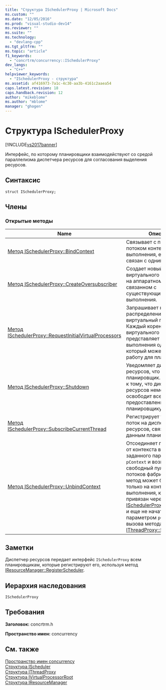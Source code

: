 ```yaml
---
title: "Структура ISchedulerProxy | Microsoft Docs"
ms.custom: ""
ms.date: "12/05/2016"
ms.prod: "visual-studio-dev14"
ms.reviewer: ""
ms.suite: ""
ms.technology: 
  - "devlang-cpp"
ms.tgt_pltfrm: ""
ms.topic: "article"
f1_keywords: 
  - "concrtrm/concurrency::ISchedulerProxy"
dev_langs: 
  - "C++"
helpviewer_keywords: 
  - "ISchedulerProxy - структура"
ms.assetid: af416973-7a1c-4c30-aa3b-4161c2aaea54
caps.latest.revision: 18
caps.handback.revision: 12
author: "mikeblome"
ms.author: "mblome"
manager: "ghogen"
---
```

# Структура ISchedulerProxy
[!INCLUDE[vs2017banner](../../../assembler/inline/includes/vs2017banner.md)]

Интерфейс, по которому планировщики взаимодействуют со средой параллелизма диспетчера ресурсов для согласования выделения ресурсов.  
  
## Синтаксис  
  
```  
struct ISchedulerProxy;  
```  
  
## Члены  
  
### Открытые методы  
  
|Name|Описание|  
|----------|--------------|  
|[Метод ISchedulerProxy::BindContext](../Topic/ISchedulerProxy::BindContext%20Method.md)|Связывает с прокси потоком контекст выполнения, если он еще не связан с одним.|  
|[Метод ISchedulerProxy::CreateOversubscriber](../Topic/ISchedulerProxy::CreateOversubscriber%20Method.md)|Создает новый корень виртуального процессора на аппаратном потоке, связанном с существующим ресурса выполнения.|  
|[Метод ISchedulerProxy::RequestInitialVirtualProcessors](../Topic/ISchedulerProxy::RequestInitialVirtualProcessors%20Method.md)|Запрашивает начальное распределения корней виртуальный процессор.  Каждый корень виртуального процессор представляет возможность выполнения одного потока, который может выполнять работу для планировщика.|  
|[Метод ISchedulerProxy::Shutdown](../Topic/ISchedulerProxy::Shutdown%20Method.md)|Уведомляет диспетчер ресурсов, что выключается планировщик.  Это приведет к тому, что диспетчер ресурсов немедленно освободит все ресурсы, предоставленные планировщику.|  
|[Метод ISchedulerProxy::SubscribeCurrentThread](../Topic/ISchedulerProxy::SubscribeCurrentThread%20Method.md)|Регистрирует текущий поток на диспетчере ресурсов, связывая его с данным планировщиком.|  
|[Метод ISchedulerProxy::UnbindContext](../Topic/ISchedulerProxy::UnbindContext%20Method.md)|Отсоединяет прокси\-поток от контекста выполнения заданного параметром `pContext` и возвращает его в свободный пул прокси потоков фабрики.  Этот метод может быть вызвана только на контекст выполнения, который был привязан через метод [ISchedulerProxy::BindContext](../Topic/ISchedulerProxy::BindContext%20Method.md) и еще не начата, будучи параметром `pContext` вызова метода [IThreadProxy::SwitchTo](../Topic/IThreadProxy::SwitchTo%20Method.md).|  
  
## Заметки  
 Диспетчер ресурсов передает интерфейс `ISchedulerProxy` всем планировщикам, которые регистрируют его, используя метод [IResourceManager::RegisterScheduler](../Topic/IResourceManager::RegisterScheduler%20Method.md).  
  
## Иерархия наследования  
 `ISchedulerProxy`  
  
## Требования  
 **Заголовок:** concrtrm.h  
  
 **Пространство имен:** concurrency  
  
## См. также  
 [Пространство имен concurrency](../../../parallel/concrt/reference/concurrency-namespace.md)   
 [Структура IScheduler](../../../parallel/concrt/reference/ischeduler-structure.md)   
 [Структура IThreadProxy](../../../parallel/concrt/reference/ithreadproxy-structure.md)   
 [Структура IVirtualProcessorRoot](../../../parallel/concrt/reference/ivirtualprocessorroot-structure.md)   
 [Структура IResourceManager](../../../parallel/concrt/reference/iresourcemanager-structure.md)